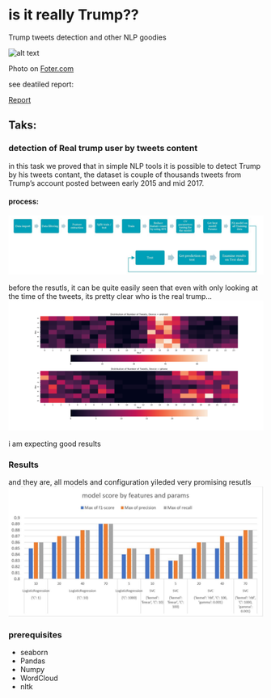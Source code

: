 # is it really Trump??
Trump tweets detection and other NLP goodies

![alt text](https://foter.com/photos/398/people-holding-trump.jpg)

Photo on [Foter.com](https://foter.com/)

see deatiled report:

[Report](https://github.com/yechiav/is-it-really-Trump-/blob/master/Iis_It_Real_Trump-report.pdf "Report")

## Taks:
### detection of Real trump user by tweets content
in this task we proved that in simple NLP tools it is possible to detect Trump by his tweets contant, 
the dataset is couple of thousands tweets from Trump’s account posted between early
2015 and mid 2017.

#### process:

![alt text](https://github.com/yechiav/is-it-really-Trump-/blob/master/Process.JPG)

before the resutls, it can be quite easily seen that even with only looking at the time of the tweets, its pretty clear who is the real trump...
![alt text](https://github.com/yechiav/is-it-really-Trump-/blob/master/Time.png)

i am expecting good results

### Results
and they are, all models and configuration yileded very promising resutls
![alt text](https://github.com/yechiav/is-it-really-Trump-/blob/master/results.JPG)


### prerequisites
- seaborn 
- Pandas
- Numpy
- WordCloud
- nltk

